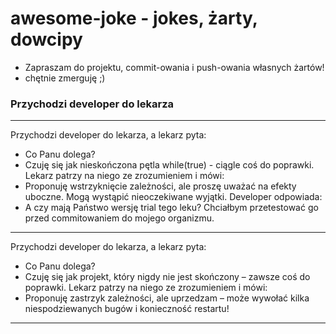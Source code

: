 # awesome-joke - jokes, żarty, dowcipy

- Zapraszam do projektu, commit-owania i push-owania własnych żartów!
- chętnie zmerguję ;)


### Przychodzi developer do lekarza


---
Przychodzi developer do lekarza, a lekarz pyta:
- Co Panu dolega?
- Czuję się jak nieskończona pętla while(true) - ciągle coś do poprawki.
Lekarz patrzy na niego ze zrozumieniem i mówi:
- Proponuję wstrzyknięcie zależności, ale proszę uważać na efekty uboczne. Mogą wystąpić nieoczekiwane wyjątki.
Developer odpowiada:
- A czy mają Państwo wersję trial tego leku? Chciałbym przetestować go przed commitowaniem do mojego organizmu.
---
Przychodzi developer do lekarza, a lekarz pyta:
- Co Panu dolega?
- Czuję się jak projekt, który nigdy nie jest skończony – zawsze coś do poprawki.
Lekarz patrzy na niego ze zrozumieniem i mówi:
- Proponuję zastrzyk zależności, ale uprzedzam – może wywołać kilka niespodziewanych bugów i konieczność restartu!
---
